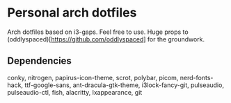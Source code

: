# Personal arch dotfiles

Arch dotfiles based on i3-gaps. Feel free to use. Huge props to (oddlyspaced)[https://github.com/oddlyspaced] for the groundwork.

## Dependencies

conky, nitrogen, papirus-icon-theme, scrot, polybar, picom, nerd-fonts-hack, ttf-google-sans, ant-dracula-gtk-theme, i3lock-fancy-git, pulseaudio, pulseaudio-ctl, fish, alacritty, lxappearance, git

